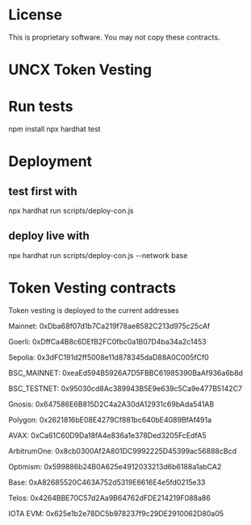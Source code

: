 # License
This is proprietary software. You may not copy these contracts.

# UNCX Token Vesting

# Run tests

npm install
npx hardhat test

# Deployment
## test first with
npx hardhat run scripts/deploy-con.js 
## deploy live with
npx hardhat run scripts/deploy-con.js --network base

# Token Vesting contracts

Token vesting is deployed to the current addresses

Mainnet: 0xDba68f07d1b7Ca219f78ae8582C213d975c25cAf

Goerli: 0xDffCa4B8c6DEfB2FC0fbc0a1B07D4ba34a2c1453

Sepolia: 0x3dFC191d2ff5008e11d878345daD88A0C005fCf0

BSC_MAINNET: 0xeaEd594B5926A7D5FBBC61985390BaAf936a6b8d

BSC_TESTNET: 0x95030cd8Ac389943B5E9e639c5Ca9e477B5142C7

Gnosis: 0x647586E6B815D2C4a2A30dA12931c69bAda541AB

Polygon: 0x2621816bE08E4279Cf881bc640bE4089BfAf491a

AVAX: 0xCa61C60D9Da18fA4e836a1e378Ded3205FcEdfA5

ArbitrumOne: 0x8cb0300Af2A801DC9992225D45399ac56888cBcd

Optimism: 0x599886b24B0A625e4912033213d6b6188a1abCA2

Base: 0xA82685520C463A752d5319E6616E4e5fd0215e33

Telos: 0x4264BBE70C57d2Aa9B64762dFDE214219F088a86

IOTA EVM: 0x625e1b2e78DC5b978237f9c29DE2910062D80a05